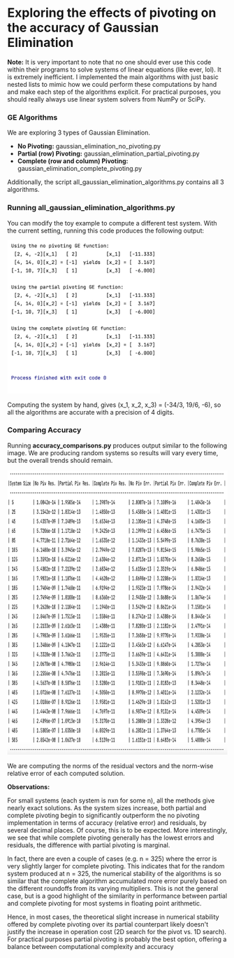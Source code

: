 # Exploring the effects of pivoting on the accuracy of Gaussian Elimination

**Note:** It is very important to note that no one should ever use this code
within their programs to solve systems of linear equations (like ever, lol). It is extremely
inefficient. I implemented the main algorithms with just basic nested lists to mimic
how we could perform these computations by hand and make each step of the algorithms explicit.
For practical purposes, you should really always use linear system solvers from NumPy or SciPy.

### GE Algorithms
We are exploring 3 types of Gaussian Elimination.
- **No Pivoting:** gaussian_elimination_no_pivoting.py
- **Partial (row) Pivoting:** gaussian_elimination_partial_pivoting.py
- **Complete (row and column) Pivoting:** gaussian_elimination_complete_pivoting.py

Additionally, the script all_gaussian_elimination_algorithms.py contains all 3 algorithms.

### Running all_gaussian_elimination_algorithms.py
You can modify the toy example to compute a different test system. With the current
setting, running this code produces the following output:

<img src="images/test_output.png" alt="test_output" width="350" height="350">

Computing the system by hand, gives (x_1, x_2, x_3) = (-34/3, 19/6, -6), so all the 
algorithms are accurate with a precision of 4 digits.

### Comparing Accuracy
Running **accuracy_comparisons.py** produces output similar to the following image. We are
producing random systems so results will vary every time, but the overall trends should remain.

<img src="images/accuracy_output.png" alt="accuracy_output" width="650" height="650">

We are computing the norms of the residual vectors and the norm-wise relative error of each
computed solution.

**Observations:**

For small systems (each system is nxn for some n), all the methods give nearly exact solutions.
As the system sizes increase, both partial and complete pivoting begin to significantly outperform
the no pivoting implementation in terms of accuracy (relative error) and residuals, by several decimal places.
Of course, this is to be expected. More interestingly, we see that while complete pivoting generally
has the lowest errors and residuals, the difference with partial pivoting is marginal. 

In fact, there are even a couple of cases (e.g. n = 325) where the error is very slightly larger for complete pivoting.
This indicates that for the random system produced at n = 325, the numerical stability of the algorithms
is so similar that the complete algorithm accumulated more error purely based on the different roundoffs from its
varying multipliers. This is not the general case, but is a good highlight of the similarity in performance
between partial and complete pivoting for most systems in floating point arithmetic.

Hence, in most cases, the theoretical slight increase in numerical stability offered by complete pivoting 
over its partial counterpart likely doesn't justify the increase in operation cost (2D search for the pivot
vs. 1D search). For practical purposes partial pivoting is probably the best option, offering a balance
between computational complexity and accuracy
